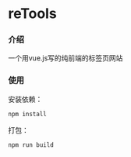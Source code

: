 # reTools

### 介绍

一个用vue.js写的纯前端的标签页网站

### 使用

安装依赖：

```bash
npm install
```

打包：

```bash
npm run build
```

